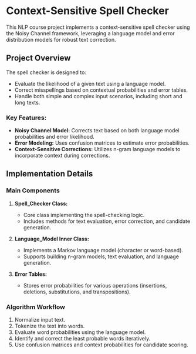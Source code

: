 # Context-Sensitive Spell Checker

This NLP course project implements a context-sensitive spell checker using the Noisy Channel framework, leveraging a language model and error distribution models for robust text correction.

## Project Overview

The spell checker is designed to:
- Evaluate the likelihood of a given text using a language model.
- Correct misspellings based on contextual probabilities and error tables.
- Handle both simple and complex input scenarios, including short and long texts.

### Key Features:
- **Noisy Channel Model:** Corrects text based on both language model probabilities and error likelihood.
- **Error Modeling:** Uses confusion matrices to estimate error probabilities.
- **Context-Sensitive Corrections:** Utilizes n-gram language models to incorporate context during corrections.

## Implementation Details

### Main Components
1. **Spell_Checker Class:**
   - Core class implementing the spell-checking logic.
   - Includes methods for text evaluation, error correction, and candidate generation.

2. **Language_Model Inner Class:**
   - Implements a Markov language model (character or word-based).
   - Supports building n-gram models, text evaluation, and language generation.

3. **Error Tables:**
   - Stores error probabilities for various operations (insertions, deletions, substitutions, and transpositions).

### Algorithm Workflow
1. Normalize input text.
2. Tokenize the text into words.
3. Evaluate word probabilities using the language model.
4. Identify and correct the least probable words iteratively.
5. Use confusion matrices and context probabilities for candidate scoring.
